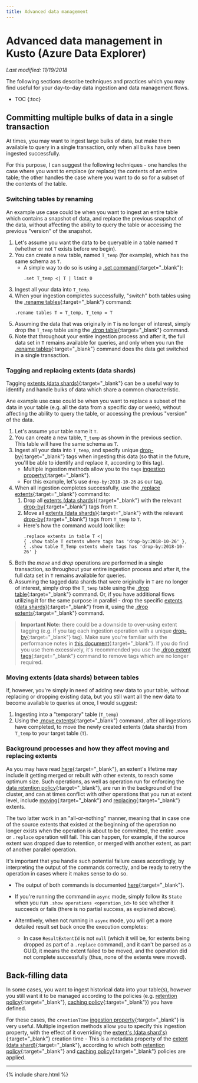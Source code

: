 ```yaml
---
title: Advanced data management
---
```

# Advanced data management in Kusto (Azure Data Explorer)

*Last modified: 11/19/2018*

The following sections describe techniques and practices which you may find useful for your day-to-day data ingestion and data management flows.

* TOC
{:toc}

## Committing multiple bulks of data in a single transaction

At times, you may want to ingest large bulks of data, but make them available to query in a single transaction, only when all bulks have been ingested successfully.

For this purpose, I can suggest the following techniques - one handles the case where you want to emplace (or replace) the contents of an entire table; the other handles the case where you want to do so for a subset of the contents of the table.

### Switching tables by renaming

An example use case could be when you want to ingest an entire table which contains a snapshot of data, and replace the previous snapshot of the data, without affecting the ability to query the table or accessing the previous "version" of the snapshot.

1. Let's assume you want the data to be queryable in a table named `T` (whether or not `T` exists before we begin).
2. You can create a new table, named `T_temp` (for example), which has the same schema as `T`.
    - A simple way to do so is using a [.set command](https://docs.microsoft.com/en-us/azure/kusto/management/data-ingestion/ingest-from-query){:target="_blank"}:
        ```
        .set T_temp <| T | limit 0
        ```
3. Ingest all your data into `T_temp`.
4. When your ingestion completes successfully, "switch" both tables using the [.rename tables](https://docs.microsoft.com/en-us/azure/kusto/management/tables#rename-tables){:target="_blank"} command:
    ```
    .rename tables T = T_temp, T_temp = T
    ``` 
5. Assuming the data that was originally in `T` is no longer of interest, simply drop the `T_temp` table using the [.drop table](https://docs.microsoft.com/en-us/azure/kusto/management/tables#drop-table){:target="_blank"} command.
6. Note that throughout your entire ingestion process and after it, the full data set in `T` remains available for queries, and only when you run the [.rename tables](https://docs.microsoft.com/en-us/azure/kusto/management/tables#rename-tables){:target="_blank"} command does the data get switched in a single transaction.

### Tagging and replacing extents (data shards)

Tagging [extents (data shards)](https://docs.microsoft.com/en-us/azure/kusto/management/extents-overview){:target="_blank"} can be a useful way to identify and handle bulks of data which share a common characteristic.

Ane example use case could be when you want to replace a subset of the data in your table (e.g. all the data from a specific day or week), without affecting the ability to query the table, or accessing the previous "version" of the data. 

1. Let's assume your table name it `T`.
2. You can create a new table, `T_temp` as shown in the previous section. This table will have the same schema as `T`.
3. Ingest all your data into `T_temp`, and specify unique [drop-by](https://docs.microsoft.com/en-us/azure/kusto/management/extents-overview#drop-by-extent-tags){:target="_blank"} tags when ingesting this data (so that in the future, you'll be able to identify and replace it, according to this tag).
    - Multiple ingestion methods allow you to the `tags` [ingestion property](https://docs.microsoft.com/en-us/azure/data-explorer/ingestion-properties){:target="_blank"}.
    - For this example, let's use `drop-by:2018-10-26` as our tag.
4. When all ingestion completes successfully, use the [.replace extents](https://docs.microsoft.com/en-us/azure/kusto/management/extents-commands#replace-extents){:target="_blank"} command to:
    1. Drop all [extents (data shards)](https://docs.microsoft.com/en-us/azure/kusto/management/extents-overview){:target="_blank"} with the relevant [drop-by](https://docs.microsoft.com/en-us/azure/kusto/management/extents-overview#drop-by-extent-tags){:target="_blank"} tags from `T`.
    2. Move all [extents (data shards)](https://docs.microsoft.com/en-us/azure/kusto/management/extents-overview){:target="_blank"} with the relevant [drop-by](https://docs.microsoft.com/en-us/azure/kusto/management/extents-overview#drop-by-extent-tags){:target="_blank"} tags from `T_temp` to `T`.
    - Here's how the command would look like:
        ```
        .replace extents in table T <| 
        { .show table T extents where tags has 'drop-by:2018-10-26' },
        { .show table T_Temp extents where tags has 'drop-by:2018-10-26' }
        ```
5. Both the *move* and *drop* operations are performed in a single transaction, so throughout your entire ingestion process and after it, the full data set in `T` remains available for queries.
6. Assuming the tagged data shards that were originally in `T` are no longer of interest, simply drop the `T_temp` table using the [.drop table](https://docs.microsoft.com/en-us/azure/kusto/management/tables#drop-table){:target="_blank"} command. Or, if you have additional flows utilizing it for the same purpose in parallel - drop the specific [extents (data shards)](https://docs.microsoft.com/en-us/azure/kusto/management/extents-overview){:target="_blank"} from it, using the [.drop extents](https://docs.microsoft.com/en-us/azure/kusto/management/extents-commands#drop-extents){:target="_blank"} command.

> **Important Note:** there could be a downside to over-using extent tagging (e.g. if you tag each ingestion operation with a unique [drop-by](https://docs.microsoft.com/en-us/azure/kusto/management/extents-overview#drop-by-extent-tags){:target="_blank"} tag). Make sure you're familiar with the performance notes in [this document](https://docs.microsoft.com/en-us/azure/kusto/management/extents-overview#extent-tagging){:target="_blank"}. If you do find you use them excessively, it's recommended you use the [.drop extent tags](https://docs.microsoft.com/en-us/azure/data-explorer/kusto/management/drop-extent-tags){:target="_blank"} command to remove tags which are no longer required.

### Moving extents (data shards) between tables

If, however, you're simply in need of adding new data to your table, without replacing or dropping existing data, but you still want all the new data to become available to queries at once, I would suggest:
1. Ingesting into a "temporary" table (`T_temp`)
2. Using the [.move extents](https://docs.microsoft.com/en-us/azure/kusto/management/extents-commands#move-extents){:target="_blank"} command, after all ingestions have completed, to move the newly created extents (data shards) from `T_temp` to your target table (`T`).

### Background processes and how they affect moving and replacing extents

As you may have read [here](https://docs.microsoft.com/en-us/azure/kusto/management/extents-overview){:target="_blank"}, an extent's lifetime may include it getting merged or rebuilt with other extents, to reach some optimum size. Such operations, as well as operation run for enforcing the [data retention policy]({:target="_blank"}){:target="_blank"}, are run in the background of the cluster, and can at times conflict with other operations that you run at extent level, include [moving](https://docs.microsoft.com/en-us/azure/data-explorer/kusto/management/move-extents){:target="_blank"} and [replacing](https://docs.microsoft.com/en-us/azure/data-explorer/kusto/management/replace-extents){:target="_blank"} extents.

The two latter work in an "all-or-nothing" manner, meaning that in case one of the source extents that existed at the beginning of the operation no longer exists when the operation is about to be committed, the entire `.move` or `.replace` operation will fail. This can happen, for example, if the source extent was dropped due to retention, or merged with another extent, as part of another parallel operation.

It's important that you handle such potential failure cases accordingly, by interpreting the output of the commands correctly, and be ready to retry the operation in cases where it makes sense to do so.

- The output of both commands is documented [here](https://docs.microsoft.com/en-us/azure/kusto/management/extents-commands){:target="_blank"}.

- If you're running the command in `async` mode, simply follow its `State` when you run `.show operations <operation_id>` to see whether it succeeds or fails (there is no partial success, as explained above).
- Alterntively, when not running in `async` mode, you will get a more detailed result set back once the execution completes:

    - In case `ResultExtentId` is not `null` (which it will be, for extents being dropped as part of a `.replace` command), and it can't be parsed as a GUID, it means the extent failed to be moved, and the operation did not complete successfully (thus, none of the extents were moved).

## Back-filling data

In some cases, you want to ingest historical data into your table(s), however you still want it to be managed according to the policies (e.g. [retention policy](https://docs.microsoft.com/en-us/azure/kusto/management/retentionpolicy){:target="_blank"}, [caching policy](https://docs.microsoft.com/en-us/azure/kusto/management/cachepolicy){:target="_blank"}) you have defined.

For these cases, the `creationTime` [ingestion property](https://docs.microsoft.com/en-us/azure/data-explorer/ingestion-properties){:target="_blank"} is very useful. Multiple ingestion methods allow you to specify this ingestion property, with the effect of it overriding the [extent's (data shard's)](https://docs.microsoft.com/en-us/azure/kusto/management/extents-overview){:target="_blank"} creation time - This is a metadata property of the [extent (data shard)](https://docs.microsoft.com/en-us/azure/kusto/management/extents-overview){:target="_blank"}, according to which both [retention policy](https://docs.microsoft.com/en-us/azure/kusto/management/retentionpolicy){:target="_blank"} and [caching policy](https://docs.microsoft.com/en-us/azure/kusto/management/cachepolicy){:target="_blank"} policies are applied.

---

{% include  share.html %}